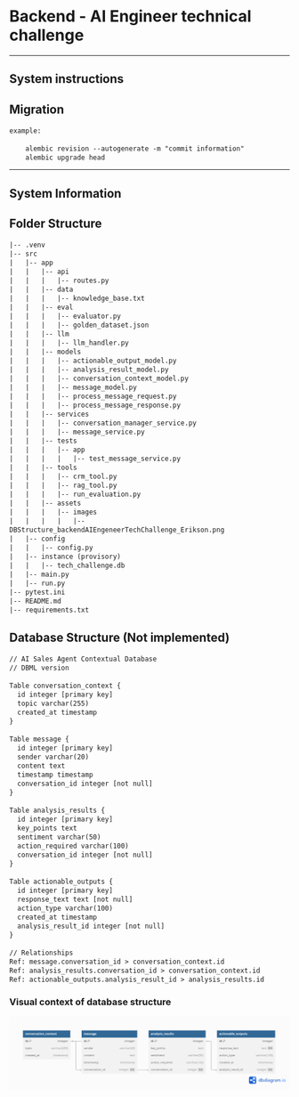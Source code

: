 # Backend - AI Engineer technical challenge

---

## System instructions

## Migration
````
example:

    alembic revision --autogenerate -m "commit information"
    alembic upgrade head
````

---

## System Information

## Folder Structure

    |-- .venv
    |-- src
    |   |-- app
    |   |   |-- api
    |   |   |   |-- routes.py
    |   |   |-- data
    |   |   |   |-- knowledge_base.txt
    |   |   |-- eval
    |   |   |   |-- evaluator.py
    |   |   |   |-- golden_dataset.json
    |   |   |-- llm
    |   |   |   |-- llm_handler.py
    |   |   |-- models
    |   |   |   |-- actionable_output_model.py
    |   |   |   |-- analysis_result_model.py
    |   |   |   |-- conversation_context_model.py
    |   |   |   |-- message_model.py
    |   |   |   |-- process_message_request.py
    |   |   |   |-- process_message_response.py
    |   |   |-- services
    |   |   |   |-- conversation_manager_service.py
    |   |   |   |-- message_service.py
    |   |   |-- tests
    |   |   |   |-- app
    |   |   |   |   |-- test_message_service.py
    |   |   |-- tools
    |   |   |   |-- crm_tool.py
    |   |   |   |-- rag_tool.py
    |   |   |   |-- run_evaluation.py
    |   |   |-- assets
    |   |   |   |-- images
    |   |   |   |   |-- DBStructure_backendAIEngeneerTechChallenge_Erikson.png
    |   |-- config
    |   |   |-- config.py
    |   |-- instance (provisory)
    |   |   |-- tech_challenge.db
    |   |-- main.py
    |   |-- run.py
    |-- pytest.ini
    |-- README.md
    |-- requirements.txt

## Database Structure (Not implemented)

    // AI Sales Agent Contextual Database
    // DBML version
    
    Table conversation_context {
      id integer [primary key]
      topic varchar(255)
      created_at timestamp
    }
    
    Table message {
      id integer [primary key]
      sender varchar(20)
      content text
      timestamp timestamp
      conversation_id integer [not null]
    }
    
    Table analysis_results {
      id integer [primary key]
      key_points text
      sentiment varchar(50)
      action_required varchar(100)
      conversation_id integer [not null]
    }
    
    Table actionable_outputs {
      id integer [primary key]
      response_text text [not null]
      action_type varchar(100)
      created_at timestamp
      analysis_result_id integer [not null]
    }
    
    // Relationships
    Ref: message.conversation_id > conversation_context.id
    Ref: analysis_results.conversation_id > conversation_context.id
    Ref: actionable_outputs.analysis_result_id > analysis_results.id

### Visual context of database structure
![Database Diagram](src/assets/images/DBStructure_backendAIEngeneerTechChallenge_Erikson.png)
